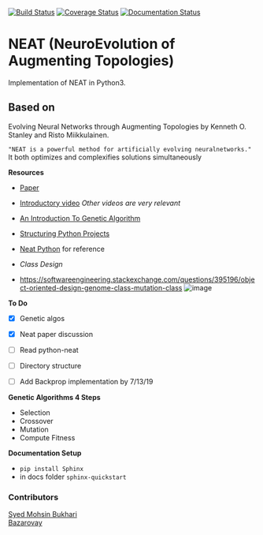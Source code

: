 [![Build Status](https://travis-ci.org/syedmohsinbukhari/neat.svg?branch=develop)](https://travis-ci.org/syedmohsinbukhari/neat?branch=develop)
[![Coverage Status](https://coveralls.io/repos/github/syedmohsinbukhari/neat/badge.svg?branch=develop)](https://coveralls.io/github/syedmohsinbukhari/neat?branch=develop)
[![Documentation Status](https://readthedocs.org/projects/neatsheat/badge/?version=latest)](https://neatsheat.readthedocs.io/en/latest/?badge=latest)

# NEAT (NeuroEvolution of Augmenting Topologies)
Implementation of NEAT in Python3.

## Based on
Evolving Neural Networks through Augmenting Topologies by Kenneth O. Stanley and Risto Miikkulainen.


`"NEAT is a powerful method for artificially evolving neuralnetworks."` It both optimizes and complexifies solutions simultaneously




**Resources**
- [Paper](http://nn.cs.utexas.edu/downloads/papers/stanley.ec02.pdf)
- [Introductory video](https://www.youtube.com/watch?v=VMQOa4-rVxE) _Other videos are very relevant_
- [An Introduction To Genetic Algorithm](https://www.whitman.edu/Documents/Academics/Mathematics/2014/carrjk.pdf)
- [Structuring Python Projects](https://docs.python-guide.org/writing/structure/)
- [Neat Python](https://github.com/CodeReclaimers/neat-python) for reference

- _Class Design_
- https://softwareengineering.stackexchange.com/questions/395196/object-oriented-design-genome-class-mutation-class
![image](https://user-images.githubusercontent.com/7658188/61931139-48ef2500-af99-11e9-88fc-aefadde0fd68.png)

**To Do**

- [x] Genetic algos
- [x] Neat paper discussion
- [ ] Read python-neat
- [ ] Directory structure
- [ ] Add Backprop implementation by 7/13/19


**Genetic Algorithms 4 Steps**

- Selection
- Crossover
- Mutation
- Compute Fitness


**Documentation Setup**
- `pip install Sphinx`
- in docs folder `sphinx-quickstart`

### Contributors
[Syed Mohsin Bukhari](https://github.com/syedmohsinbukhari)<br>
[Bazarovay](https://github.com/bazarovay)
